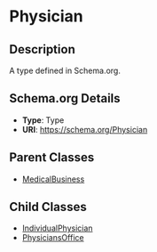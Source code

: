 # Physician

## Description
A type defined in Schema.org.

## Schema.org Details
- **Type**: Type
- **URI**: https://schema.org/Physician

## Parent Classes
- [MedicalBusiness](../MedicalBusiness.md)

## Child Classes
- [IndividualPhysician](IndividualPhysician/IndividualPhysician.md)
- [PhysiciansOffice](PhysiciansOffice/PhysiciansOffice.md)

